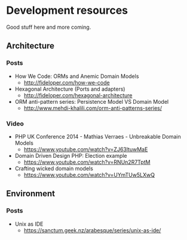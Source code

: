 # Development resources

Good stuff here and more coming.

## Architecture

### Posts

* How We Code: ORMs and Anemic Domain Models
  - http://fideloper.com/how-we-code
* Hexagonal Architecture (Ports and adapters)
  - http://fideloper.com/hexagonal-architecture
* ORM anti-pattern series: Persistence Model VS Domain Model
  - http://www.mehdi-khalili.com/orm-anti-patterns-series/

### Video

* PHP UK Conference 2014 - Mathias Verraes - Unbreakable Domain Models
  - https://www.youtube.com/watch?v=ZJ63ltuwMaE
* Domain Driven Design PHP: Election example
  - https://www.youtube.com/watch?v=RNUn2R7TptM
* Crafting wicked domain models
  - https://www.youtube.com/watch?v=UYmTUw5LXwQ


## Environment

### Posts

* Unix as IDE
  - https://sanctum.geek.nz/arabesque/series/unix-as-ide/

